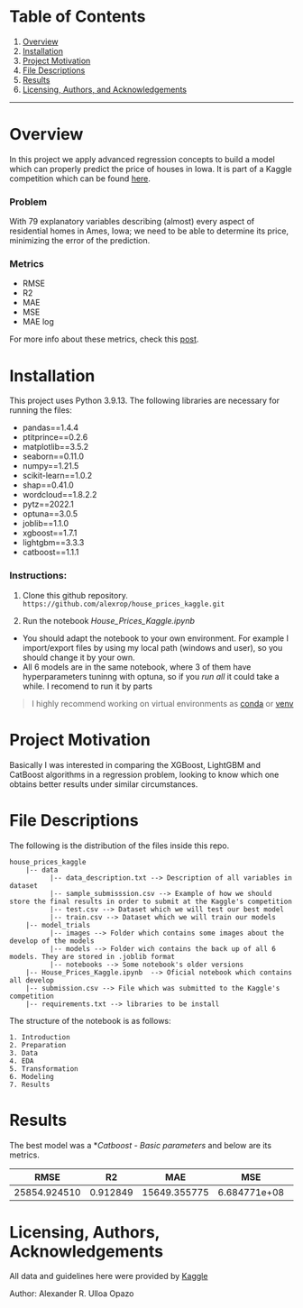 # Table of Contents

1. [Overview](#overview)
2. [Installation](#installation)
3. [Project Motivation](#motivation)
4. [File Descriptions](#files)
5. [Results](#results)
6. [Licensing, Authors, and Acknowledgements](#licensing)

---

# Overview <a name="overview"></a>

In this project we apply advanced regression concepts to build a model which can properly predict the price of houses in Iowa. It is part of a Kaggle competition which can be found [here](https://www.kaggle.com/competitions/house-prices-advanced-regression-techniques/overview/description).

### Problem
 
With 79 explanatory variables describing (almost) every aspect of residential homes in Ames, Iowa; we need to be able to determine its price, minimizing the error of the prediction. 
  
### Metrics

  - RMSE
  - R2
  - MAE
  - MSE
  - MAE log 

For more info about these metrics, check this [post](https://towardsdatascience.com/what-are-the-best-metrics-to-evaluate-your-regression-model-418ca481755b).

# Installation <a name="installation"></a>

This project uses Python 3.9.13. The following libraries are necessary for running the files: 

  - pandas==1.4.4
  - ptitprince==0.2.6
  - matplotlib==3.5.2
  - seaborn==0.11.0
  - numpy==1.21.5
  - scikit-learn==1.0.2
  - shap==0.41.0
  - wordcloud==1.8.2.2
  - pytz==2022.1
  - optuna==3.0.5
  - joblib==1.1.0
  - xgboost==1.7.1
  - lightgbm==3.3.3
  - catboost==1.1.1

### Instructions:

1. Clone this github repository.
`https://github.com/alexrop/house_prices_kaggle.git`

2. Run the notebook *House_Prices_Kaggle.ipynb*

  - You should adapt the notebook to your own environment. For example I import/export files by using my local path (windows and user), so you should change it by your own.
  - All 6 models are in the same notebook, where 3 of them have hyperparameters tuninng with optuna, so if you *run all* it could take a while. I recomend to run it by parts
> I highly recommend working on virtual environments as [conda](https://conda.io/projects/conda/en/latest/user-guide/tasks/manage-environments.html#activating-an-environment) or [venv](https://docs.python.org/3.6/library/venv.html) 



# Project Motivation <a name="motivation"></a>

Basically I was interested in comparing the XGBoost, LightGBM and CatBoost algorithms in a regression problem, looking to know which one obtains better results under similar circumstances. 

# File Descriptions <a name="files"></a>

The following is the distribution of the files inside this repo.

```
house_prices_kaggle
    |-- data
          |-- data_description.txt --> Description of all variables in dataset
          |-- sample_submisssion.csv --> Example of how we should store the final results in order to submit at the Kaggle's competition
          |-- test.csv --> Dataset which we will test our best model
          |-- train.csv --> Dataset which we will train our models
    |-- model_trials
          |-- images --> Folder which contains some images about the develop of the models
          |-- models --> Folder wich contains the back up of all 6 models. They are stored in .joblib format
          |-- notebooks --> Some notebook's older versions
    |-- House_Prices_Kaggle.ipynb  --> Oficial notebook which contains all develop
    |-- submission.csv --> File which was submitted to the Kaggle's competition
    |-- requirements.txt --> libraries to be install

```
The structure of the notebook is as follows:

    1. Introduction
    2. Preparation
    3. Data
    4. EDA
    5. Transformation
    6. Modeling
    7. Results

# Results <a name="results"></a>

The best model was a **Catboost - Basic parameters* and below are its metrics.


| RMSE | R2 |	MAE | MSE | MAE log | 
|---|---|---|---|---|
| 25854.924510	| 0.912849	| 15649.355775 | 6.684771e+08 | 0.018547 |


# Licensing, Authors, Acknowledgements <a name="licensing"></a>

All data and guidelines here were provided by [Kaggle](https://www.kaggle.com/competitions/house-prices-advanced-regression-techniques/overview/description)

Author: Alexander R. Ulloa Opazo
